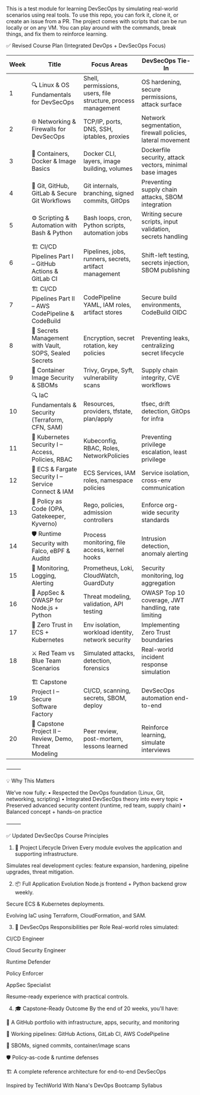 This is a test module for learning DevSecOps by simulating real-world scenarios using real tools. 
To use this repo, you can fork it, clone it, or create an issue from a PR. 
The project comes with scripts that can be run locally or on any VM.
You can play around with the commands, break things, and fix them to reinforce learning.

✅ Revised Course Plan (Integrated DevOps + DevSecOps Focus)

| Week | Title                                                      | Focus Areas                                                   | DevSecOps Tie-In                                           |
| ---- | ---------------------------------------------------------- | ------------------------------------------------------------- | ---------------------------------------------------------- |
| 1    | 🔍 Linux & OS Fundamentals for DevSecOps                   | Shell, permissions, users, file structure, process management | OS hardening, secure permissions, attack surface           |
| 2    | 🌐 Networking & Firewalls for DevSecOps                    | TCP/IP, ports, DNS, SSH, iptables, proxies                    | Network segmentation, firewall policies, lateral movement  |
| 3    | 🧱 Containers, Docker & Image Basics                       | Docker CLI, layers, image building, volumes                   | Dockerfile security, attack vectors, minimal base images   |
| 4    | 🧠 Git, GitHub, GitLab & Secure Git Workflows              | Git internals, branching, signed commits, GitOps              | Preventing supply chain attacks, SBOM integration          |
| 5    | ⚙️ Scripting & Automation with Bash & Python               | Bash loops, cron, Python scripts, automation jobs             | Writing secure scripts, input validation, secrets handling |
| 6    | 🏗️ CI/CD Pipelines Part I – GitHub Actions & GitLab CI    | Pipelines, jobs, runners, secrets, artifact management        | Shift-left testing, secrets injection, SBOM publishing     |
| 7    | 🏗️ CI/CD Pipelines Part II – AWS CodePipeline & CodeBuild | CodePipeline YAML, IAM roles, artifact stores                 | Secure build environments, CodeBuild OIDC                  |
| 8    | 🔐 Secrets Management with Vault, SOPS, Sealed Secrets     | Encryption, secret rotation, key policies                     | Preventing leaks, centralizing secret lifecycle            |
| 9    | 🐳 Container Image Security & SBOMs                        | Trivy, Grype, Syft, vulnerability scans                       | Supply chain integrity, CVE workflows                      |
| 10   | 🔍 IaC Fundamentals & Security (Terraform, CFN, SAM)       | Resources, providers, tfstate, plan/apply                     | tfsec, drift detection, GitOps for infra                   |
| 11   | 🔧 Kubernetes Security I – Access, Policies, RBAC          | Kubeconfig, RBAC, Roles, NetworkPolicies                      | Preventing privilege escalation, least privilege           |
| 12   | 🔧 ECS & Fargate Security I – Service Connect & IAM        | ECS Services, IAM roles, namespace policies                   | Service isolation, cross-env communication                 |
| 13   | 🧠 Policy as Code (OPA, Gatekeeper, Kyverno)               | Rego, policies, admission controllers                         | Enforce org-wide security standards                        |
| 14   | 🛡️ Runtime Security with Falco, eBPF & Auditd             | Process monitoring, file access, kernel hooks                 | Intrusion detection, anomaly alerting                      |
| 15   | 📡 Monitoring, Logging, Alerting                           | Prometheus, Loki, CloudWatch, GuardDuty                       | Security monitoring, log aggregation                       |
| 16   | 🔐 AppSec & OWASP for Node.js + Python                     | Threat modeling, validation, API testing                      | OWASP Top 10 coverage, JWT handling, rate limiting         |
| 17   | 🔐 Zero Trust in ECS + Kubernetes                          | Env isolation, workload identity, network security            | Implementing Zero Trust boundaries                         |
| 18   | ⚔️ Red Team vs Blue Team Scenarios                         | Simulated attacks, detection, forensics                       | Real-world incident response simulation                    |
| 19   | 🏗️ Capstone Project I – Secure Software Factory           | CI/CD, scanning, secrets, SBOM, deploy                        | DevSecOps automation end-to-end                            |
| 20   | 📘 Capstone Project II – Review, Demo, Threat Modeling     | Peer review, post-mortem, lessons learned                     | Reinforce learning, simulate interviews                    |


⸻

💡 Why This Matters

We’ve now fully:
	•	Respected the DevOps foundation (Linux, Git, networking, scripting)
	•	Integrated DevSecOps theory into every topic
	•	Preserved advanced security content (runtime, red team, supply chain)
	•	Balanced concept + hands-on practice

⸻

✅ Updated DevSecOps Course Principles
1. 🔄 Project Lifecycle Driven
Every module evolves the application and supporting infrastructure.

Simulates real development cycles: feature expansion, hardening, pipeline upgrades, threat mitigation.

2. 📦 Full Application Evolution
Node.js frontend + Python backend grow weekly.

Secure ECS & Kubernetes deployments.

Evolving IaC using Terraform, CloudFormation, and SAM.

3. 🔐 DevSecOps Responsibilities per Role
Real-world roles simulated:

CI/CD Engineer

Cloud Security Engineer

Runtime Defender

Policy Enforcer

AppSec Specialist

Resume-ready experience with practical controls.

4. 🎓 Capstone-Ready Outcome
By the end of 20 weeks, you'll have:

📂 A GitHub portfolio with infrastructure, apps, security, and monitoring

🔄 Working pipelines: GitHub Actions, GitLab CI, AWS CodePipeline

🧾 SBOMs, signed commits, container/image scans

🛡️ Policy-as-code & runtime defenses

🏗️ A complete reference architecture for end-to-end DevSecOps



Inspired by TechWorld With Nana's DevOps Bootcamp Syllabus
